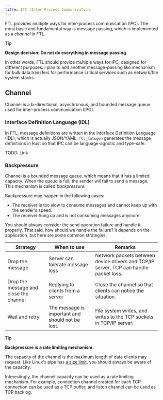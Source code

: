 ```yaml
---
title: IPC (Inter-Process Communication)
---
```


FTL provides multiple ways for inter-process communication (IPC). The most basic and fundamental way is message passing, which is implemented as a *channel* in FTL.

> [!TIP]
>
> **Design decision: Do not do everything in message passing.**
>
> In other words, FTL should provide multiple ways for IPC, designed for different purposes. I plan to add another message-passing like mechanism for bulk data transfers for performance critical services such as network/file system stacks.

## Channel

Channel is a bi-directional, asynchronous, and bounded message queue used for inter-process communication (IPC).

### Interface Definition Language (IDL)

In FTL, message definitions are written in the Interface Definition Language (IDL), which is actually JSON/YAML. `ftl_autogen` generates the message definitions in Rust so that IPC can be language-agnotic and type-safe.

TODO: Link

### Backpressure

Channel is a bounded message queue, which means that it has a limited capacity. When the queue is full, the sender will fail to send a message. This mechanism is called *backpressure*.

Backpressure may happen in the following cases:

- The receiver is too slow to consume messages and cannot keep up with the sender's speed.
- The receiver hung up and is not consuming messages anymore.

You should always consider the send operation failure and handle it properly. That said, how should we handle the failure? It depends on the application, but here are some common strategies:

| Strategy | When to use | Remarks |
| --- | --- | --- |
| Drop the message | Server can tolerate message loss | Network packets between device drivers and TCP/IP server. TCP can handle packet loss. |
| Drop the message and close the channel | Replying to clients from a server | Close the channel so that clients can notice the situation. |
| Wait and retry | The message is important and should not be lost. | File system writes, and writes to the TCP sockets in TCP/IP server. |

> [!TIP]
>
> **Backpressure is a rate limiting mechanism.**
>
> The capacity of the channel is the maximum length of data clients may request. Like Linux's pipe has [a size limit](https://man7.org/linux/man-pages/man7/pipe.7.html#:~:text=to%20a%20pipe.-,Pipe%20capacity,-A%20pipe%20has), you should always be aware of the capacity.
>
> Interestingly, the channel capacity can be used as a rate limiting mechanism. For example, connection channel created for each TCP connection can be used as a TCP buffer, and listen channel can be used as TCP backlog.
